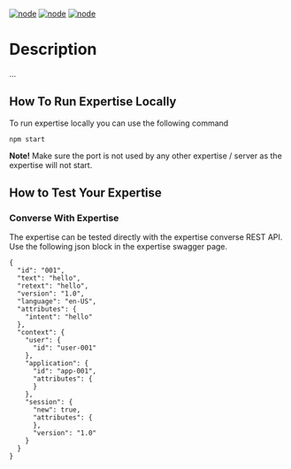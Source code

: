 [![node](https://img.shields.io/badge/sagan-0.5+-green.svg)](https://nodejs.org/en) [![node](https://img.shields.io/badge/expertise-small_talk-yellow.svg)](http://small-talk-expertise.mybluemix.net/docs/) [![node](https://img.shields.io/badge/node-6.10.0-lightgrey.svg)](https://nodejs.org/en)

# Description

...

## How To Run Expertise Locally

To run expertise locally you can use the following command

```
npm start
```

**Note!** Make sure the port is not used by any other expertise / server as the expertise will not start.

## How to Test Your Expertise

### Converse With Expertise

The expertise can be tested directly with the expertise converse REST API. Use the following json block in the expertise swagger page.

```
{
  "id": "001",
  "text": "hello",
  "retext": "hello",
  "version": "1.0",
  "language": "en-US",
  "attributes": {
    "intent": "hello"
  },
  "context": {
    "user": {
      "id": "user-001"
    },
    "application": {
      "id": "app-001",
      "attributes": {
      }
    },
    "session": {
      "new": true,
      "attributes": {
      },
      "version": "1.0"
    }
  }
}
```
